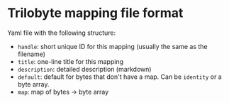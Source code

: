 # Trilobyte mapping file format

Yaml file with the following structure:

* `handle`: short unique ID for this mapping (usually the same as the filename)
* `title`: one-line title for this mapping
* `description`: detailed description (markdown)
* `default`: default for bytes that don't have a map.  Can be `identity` or a byte array.
* `map`: map of bytes -> byte array
